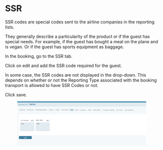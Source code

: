 # SSR

SSR codes are special codes sent to the airline companies in the reporting lists.

They generally describe a particularity of the product or if the guest has special needs. For example, if the guest has bought a meal on the plane and is vegan. Or if the guest has sports equipment as baggage.

In the booking, go to the SSR tab.

Click on edit and add the SSR code required for the guest.

In some case, the SSR codes are not displayed in the drop-down. This depends on whether or not the Reporting Type associated with the booking transport is allowed to have SSR Codes or not.

Click save.

<figure><img src="../../.gitbook/assets/image (2) (1) (1) (1) (1) (1) (1).png" alt=""><figcaption></figcaption></figure>
